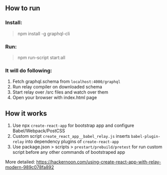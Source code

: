 ## How to run

### Install:
> npm install -g graphql-cli

### Run:
> npm run-script start:all


### It will do following:
1. Fetch graphql.schema from `localhost:4000/graphql`
2. Run relay compiler on downloaded schema
3. Start relay over /src files and watch over them
4. Open your browser with index.html page


## How it works

1. Use npx `create-react-app` for bootstrap app and configure Babel/Webpack/PostCSS
2. Custom script `create_react_app__babel_relay.js` inserts `babel-plugin-relay` into dependency plugins of `create-react-app`
3. Use package.json > scripts > `prestart/prebuild/pretest` for run custom script before any other commands of bootstraped app

More detailed: https://hackernoon.com/using-create-react-app-with-relay-modern-989c078fa892
